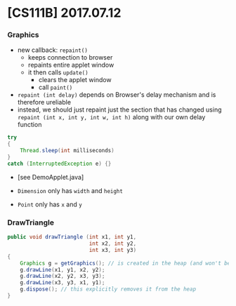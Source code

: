 # [CS111B] 2017.07.12

### Graphics

* new callback: `repaint()`
    * keeps connection to browser
    * repaints entire applet window
    * it then calls `update()`
        * clears the applet window
        * call `paint()`
* `repaint (int delay)` depends on Browser's delay mechanism and is therefore ureliable
* instead, we should just repaint just the section that has changed using
  `repaint (int x, int y, int w, int h)` along with our own delay function

```java
try
{
    Thread.sleep(int milliseconds)
}
catch (InterruptedException e) {}
```

* [see DemoApplet.java]

* `Dimension` only has `width` and `height`
* `Point` only has `x` and `y`

### DrawTriangle

```java
public void drawTriangle (int x1, int y1,
                          int x2, int y2,
                          int x3, int y3)
{
    Graphics g = getGraphics(); // is created in the heap (and won't be cleaned up by garbage collection)
    g.drawLine(x1, y1, x2, y2);
    g.drawLine(x2, y2, x3, y3);
    g.drawLine(x3, y3, x1, y1);
    g.dispose(); // this explicitly removes it from the heap
}
```
